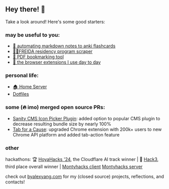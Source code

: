 <!--<div>
  <img height="165" align="left" src="https://github-readme-stats.vercel.app/api?username=blueputty01&count_private=true&include_all_commits=true&show_icons=true" />
  <img src="https://github-readme-stats.vercel.app/api/top-langs/?username=blueputty01&layout=compact" />
</div>-->

## Hey there! 👋

Take a look around! Here's some good starters:

### may be useful to you:

- [📄 automating markdown notes to anki flashcards](https://github.com/blueputty01/md-to-anki)
- [👩‍⚕️FREIDA residency program scraper](https://github.com/blueputty01/ama-scraping)
- [📑 PDF bookmarking tool](https://github.com/blueputty01/pdf-bookmarking)
- [📇 the browser extensions I use day to day](https://github.com/blueputty01/browser-utility-extensions)

### personal life:

- [🏠 Home Server](https://github.com/blueputty01/home-server)
- [Dotfiles](https://github.com/blueputty01/dotfiles)

### some (🔥 imo) merged open source PRs:

- [Sanity CMS Icon Picker Plugin](https://github.com/christopherafbjur/sanity-plugin-icon-picker/pull/47): added option to popular CMS plugin to decrease resulting bundle size by nearly 100%
- [Tab for a Cause](https://github.com/gladly-team/tab-extensions/issues/17): upgraded Chrome extension with 200k+ users to new Chrome API platform and added tab-action feature

### other

hackathons:
🏆 [HoyaHacks '24](https://github.com/blueputty01/hoyahacks24), the Cloudflare AI track winner | 🥉 [Hack3](https://github.com/blueputty01/hack3), third place overall winner | [Montyhacks client](https://github.com/blueputty01/ai-farming-client) [Montyhacks server](https://github.com/blueputty01/ai-farming-server)

check out [byalexyang.com](https://byalexyang.com) for my (closed source) projects, reflections, and contacts!
